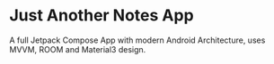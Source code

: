 # Just Another Notes App

A full Jetpack Compose App with modern Android Architecture, uses MVVM, ROOM and Material3 design.


